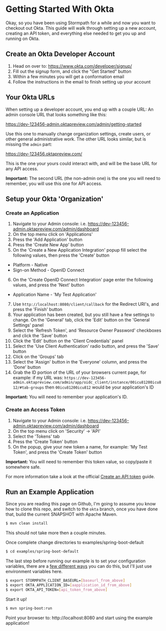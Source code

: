 
Getting Started With Okta
=========================

Okay, so you have been using Stormpath for a while and now you want to checkout out Okta.  This guide will walk through
setting up a new account, creating an API token, and everything else needed to get you up and running on Okta.

Create an Okta Developer Account
--------------------------------

1. Head on over to: https://www.okta.com/developer/signup/
2. Fill out the signup form, and click the "Get Started" button
3. Within a few minutes you will get a conformation email
4. Follow the instructions in the email to finish setting up your account


Your Okta URLs
--------------

When setting up a developer account, you end up with a couple URL:
An admin console URL that looks something like this: 

https://dev-123456-admin.oktapreview.com/admin/getting-started

Use this one to manually change organization settings, create users, or other general administrative work.  The other URL looks similar, but is missing the `admin` part: 

https://dev-123456.oktapreview.com/

This is the one your yours could interact with, and will be the base URL for any API access.

**Important:** The second URL (the non-admin one) is the one you will need to remember, you will use this one for API access.
 
Setup your Okta 'Organization'
------------------------------

### Create an Application

1. Navigate to your Admin console: i.e. https://dev-123456-admin.oktapreview.com/admin/dashboard
2. On the top menu click on 'Applications'
3. Press the 'Add Application' button
4. Press the 'Create New App' button
5. On the 'Create a New Application Integration' popup fill select the following values, then press the 'Create' button
  - Platform - Native
  - Sign-on Method - OpenID Connect
6. On the 'Create OpenID Connect Integration' page enter the following values, and press the 'Next' button
  - Application Name - 'My Test Application'
7. Use `http://localhost:8080/client/callback` for the Redirect URI's, and press the 'Finish' button
8. Your application has been created, but you still have a few settings to change. On the 'General' tab, click the 'Edit' button on the 'General Settings' panel
9. Select the 'Refresh Token', and 'Resource Owner Password' checkboxes and click the 'Save' button
10. Click the 'Edit' button on the 'Client Credentials' panel
11. Select the 'Use Client Authentication' radio button, and press the 'Save' button
12. Click on the 'Groups' tab
13. Select the 'Assign' button in the 'Everyone' column, and press the 'Done' button
14. Grab the ID portion of the URL of your browsers current page, for example: if my URL was: `https://dev-123456-admin.oktapreview.com/admin/app/oidc_client/instance/00icu81200icu812/#tab-groups` then `00icu81200icu812` would be your application's ID

**Important:** You will need to remember your application's ID.

### Create an Access Token

1. Navigate to your Admin console: i.e. https://dev-123456-admin.oktapreview.com/admin/dashboard
2. On the top menu click on 'Security' -> 'API'
3. Select the 'Tokens' tab
4. Press the 'Create Token' button
5. On the popup, give your new token a name, for example: 'My Test Token', and press the 'Create Token' button

**Important:** You will need to remember this token value, so copy/paste it somewhere safe.

For more information take a look at the official [Create an API token](http://developer.okta.com/docs/api/getting_started/getting_a_token.html) guide.


Run an Example Application
--------------------------

Since you are reading this page on Github, I'm going to assume you know how to clone this repo, and switch to the `okta` branch, once you have done that, build the current SNAPSHOT with Apache Maven.

``` bash
$ mvn clean install
```

This should not take more then a couple minutes.

Once complete change directories to examples/spring-boot-default

``` bash
$ cd examples/spring-boot-default
```

The last step before running our example is to set your configuration variables, there are a [few different ways](https://docs.stormpath.com/java/servlet-plugin/config.html) you can do this, but I'll just use environment variables here.

``` bash
$ export STORMPATH_CLIENT_BASEURL=[baseurl_from_above]
$ export OKTA_APPLICATION_ID=[aapplication_id_from_above]
$ export OKTA_API_TOKEN=[api_token_from_above]
```

Start it up!

``` bash
$ mvn spring-boot:run
```

Point your browser to: http://localhost:8080 and start using the example application!

